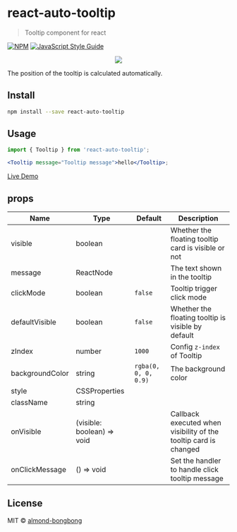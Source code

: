 # react-auto-tooltip

> Tooltip component for react

[![NPM](https://img.shields.io/npm/v/react-auto-tooltip.svg)](https://www.npmjs.com/package/react-auto-tooltip) [![JavaScript Style Guide](https://img.shields.io/badge/code_style-standard-brightgreen.svg)](https://standardjs.com)

<p align="center">
    <img src="https://res.cloudinary.com/dfyuv19ig/image/upload/v1583760203/github/react-interaction-tooltip_qr7ezi.gif" />
</p>

The position of the tooltip is calculated automatically.

## Install

```bash
npm install --save react-auto-tooltip
```

## Usage

```jsx
import { Tooltip } from 'react-auto-tooltip';

<Tooltip message="Tooltip message">hello</Tooltip>;
```

[Live Demo](https://almond-bongbong.github.io/react-auto-tooltip)

## props

| Name            | Type                       | Default              | Description                                                      |
| --------------- | -------------------------- | -------------------- | ---------------------------------------------------------------- |
| visible         | boolean                    |                      | Whether the floating tooltip card is visible or not              |
| message         | ReactNode                  |                      | The text shown in the tooltip                                    |
| clickMode       | boolean                    | `false`              | Tooltip trigger click mode                                       |
| defaultVisible  | boolean                    | `false`              | Whether the floating tooltip is visible by default               |
| zIndex          | number                     | `1000`               | Config `z-index` of Tooltip                                      |
| backgroundColor | string                     | `rgba(0, 0, 0, 0.9)` | The background color                                             |
| style           | CSSProperties              |                      |                                                                  |
| className       | string                     |                      |                                                                  |
| onVisible       | (visible: boolean) => void |                      | Callback executed when visibility of the tooltip card is changed |
| onClickMessage  | () => void                 |                      | Set the handler to handle click tooltip message                  |

## License

MIT © [almond-bongbong](https://github.com/almond-bongbong)
